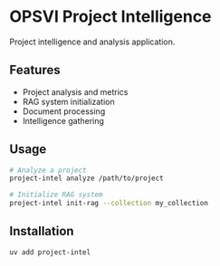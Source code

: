 # OPSVI Project Intelligence

Project intelligence and analysis application.

## Features

- Project analysis and metrics
- RAG system initialization
- Document processing
- Intelligence gathering

## Usage

```bash
# Analyze a project
project-intel analyze /path/to/project

# Initialize RAG system
project-intel init-rag --collection my_collection
```

## Installation

```bash
uv add project-intel
```